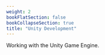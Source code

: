 ```yaml
---
weight: 2
bookFlatSection: false
bookCollapseSection: true
title: "Unity Development"
---
```

Working with the Unity Game Engine.
